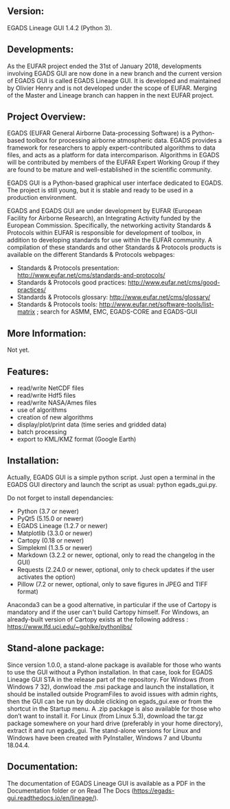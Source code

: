 Version:
-------

EGADS Lineage GUI 1.4.2 (Python 3).


Developments:
-------------

As the EUFAR project ended the 31st of January 2018, developments involving EGADS GUI are now done in a new branch and the current version of EGADS GUI is called EGADS Lineage GUI. It is developed and maintained by Olivier Henry and is not developed under the scope of EUFAR. Merging of the Master and Lineage branch can happen in the next EUFAR project.


Project Overview:
-----------------

EGADS (EUFAR General Airborne Data-processing Software) is a Python-based toolbox for processing airborne atmospheric data. EGADS provides a framework for researchers to apply expert-contributed algorithms to data files, and acts as a platform for data intercomparison. Algorithms in EGADS will be contributed by members of the EUFAR Expert Working Group if they are found to be mature and well-established in the scientific community.

EGADS GUI is a Python-based graphical user interface dedicated to EGADS. The project is still young, but it is stable and ready to be used in a production environment. 

EGADS and EGADS GUI are under development by EUFAR (European Facility for Airborne Research), an Integrating Activity funded by the European Commission. Specifically, the networking activity Standards & Protocols within EUFAR is responsible for development of toolbox, in addition to developing standards for use within the EUFAR community. A compilation of these standards and other Standards & Protocols products is available on the different Standards & Protocols webpages: 
* Standards & Protocols presentation: http://www.eufar.net/cms/standards-and-protocols/
* Standards & Protocols good practices: http://www.eufar.net/cms/good-practices/
* Standards & Protocols glossary: http://www.eufar.net/cms/glossary/
* Standards & Protocols tools: http://www.eufar.net/software-tools/list-matrix ; search for ASMM, EMC, EGADS-CORE and EGADS-GUI
  

More Information:
-----------------

Not yet.


Features:
---------

* read/write NetCDF files
* read/write Hdf5 files
* read/write NASA/Ames files
* use of algorithms
* creation of new algorithms
* display/plot/print data (time series and gridded data)
* batch processing
* export to KML/KMZ format (Google Earth)


Installation:
-------------

Actually, EGADS GUI is a simple python script. Just open a terminal in the EGADS GUI directory and launch the script as usual: python egads_gui.py.

Do not forget to install dependancies:
* Python (3.7 or newer)
* PyQt5 (5.15.0 or newer)
* EGADS Lineage (1.2.7 or newer)
* Matplotlib (3.3.0 or newer)
* Cartopy (0.18 or newer)
* Simplekml (1.3.5 or newer)
* Markdown (3.2.2 or newer, optional, only to read the changelog in the GUI)
* Requests (2.24.0 or newer, optional, only to check updates if the user activates the option)
* Pillow (7.2 or newer, optional, only to save figures in JPEG and TIFF format)

Anaconda3 can be a good alternative, in particular if the use of Cartopy is mandatory and if the user can't build Cartopy himself. For Windows, an already-built version of Cartopy exists at the following address : https://www.lfd.uci.edu/~gohlke/pythonlibs/


Stand-alone package:
--------------------

Since version 1.0.0, a stand-alone package is available for those who wants to use the GUI without a Python installation. In that case, look for EGADS Lineage GUI STA in the release part of the repository.
For Windows (from Windows 7 32), donwload the .msi package and launch the installation, it should be installed outside ProgramFiles to avoid issues with admin rights, then the GUI can be run by double clicking on egads_gui.exe or from the shortcut in the Startup menu. A .zip package is also available for those who don’t want to install it.
For Linux (from Linux 5.3), download the tar.gz package somewhere on your hard drive (preferably in your home directory), extract it and run egads_gui.
The stand-alone versions for Linux and Windows have been created with PyInstaller, Windows 7 and Ubuntu 18.04.4.


Documentation:
--------------

The documentation of EGADS Lineage GUI is available as a PDF in the Documentation folder or on Read The Docs (https://egads-gui.readthedocs.io/en/lineage/).
